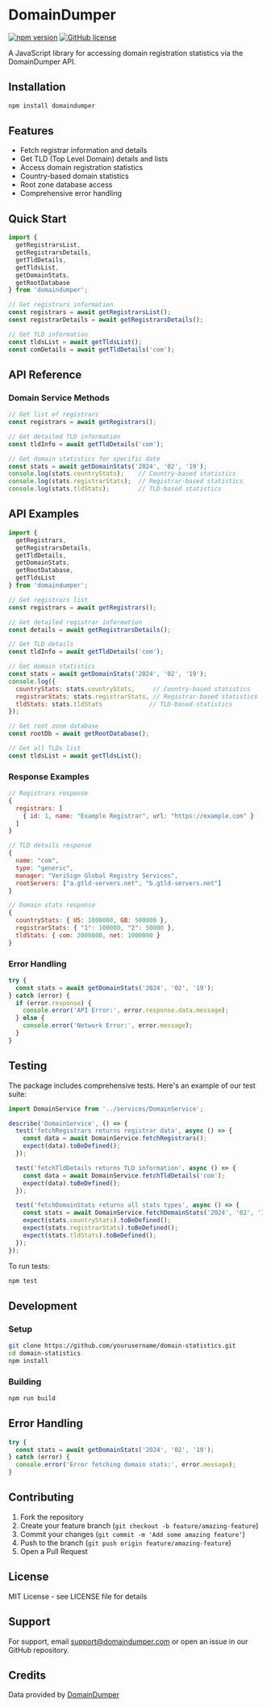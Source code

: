 # DomainDumper

[![npm version](https://badge.fury.io/js/domaindumper.svg)](https://www.npmjs.com/package/domaindumper)
[![GitHub license](https://img.shields.io/github/license/domaindumper/domain-statistics)](https://github.com/domaindumper/domain-statistics/blob/main/LICENSE)

A JavaScript library for accessing domain registration statistics via the DomainDumper API.

## Installation

```bash
npm install domaindumper
```

## Features

- Fetch registrar information and details
- Get TLD (Top Level Domain) details and lists
- Access domain registration statistics
- Country-based domain statistics
- Root zone database access
- Comprehensive error handling

## Quick Start

```javascript
import { 
  getRegistrarsList,
  getRegistrarsDetails,
  getTldDetails,
  getTldsList,
  getDomainStats,
  getRootDatabase
} from 'domaindumper';

// Get registrars information
const registrars = await getRegistrarsList();
const registrarDetails = await getRegistrarsDetails();

// Get TLD information
const tldsList = await getTldsList();
const comDetails = await getTldDetails('com');
```

## API Reference

### Domain Service Methods

```javascript
// Get list of registrars
const registrars = await getRegistrars();

// Get detailed TLD information
const tldInfo = await getTldDetails('com');

// Get domain statistics for specific date
const stats = await getDomainStats('2024', '02', '19');
console.log(stats.countryStats);    // Country-based statistics
console.log(stats.registrarStats);  // Registrar-based statistics
console.log(stats.tldStats);        // TLD-based statistics
```

## API Examples

```javascript
import { 
  getRegistrars,
  getRegistrarsDetails, 
  getTldDetails,
  getDomainStats,
  getRootDatabase,
  getTldsList 
} from 'domaindumper';

// Get registrars list
const registrars = await getRegistrars();

// Get detailed registrar information
const details = await getRegistrarsDetails();

// Get TLD details
const tldInfo = await getTldDetails('com');

// Get domain statistics
const stats = await getDomainStats('2024', '02', '19');
console.log({
  countryStats: stats.countryStats,     // Country-based statistics
  registrarStats: stats.registrarStats, // Registrar-based statistics
  tldStats: stats.tldStats             // TLD-based statistics
});

// Get root zone database
const rootDb = await getRootDatabase();

// Get all TLDs list
const tldsList = await getTldsList();
```

### Response Examples

```javascript
// Registrars response
{
  registrars: [
    { id: 1, name: "Example Registrar", url: "https://example.com" }
  ]
}

// TLD details response
{
  name: "com",
  type: "generic",
  manager: "VeriSign Global Registry Services",
  rootServers: ["a.gtld-servers.net", "b.gtld-servers.net"]
}

// Domain stats response
{
  countryStats: { US: 1000000, GB: 500000 },
  registrarStats: { "1": 100000, "2": 50000 },
  tldStats: { com: 2000000, net: 1000000 }
}
```

### Error Handling

```javascript
try {
  const stats = await getDomainStats('2024', '02', '19');
} catch (error) {
  if (error.response) {
    console.error('API Error:', error.response.data.message);
  } else {
    console.error('Network Error:', error.message);
  }
}
```

## Testing

The package includes comprehensive tests. Here's an example of our test suite:

```javascript
import DomainService from '../services/DomainService';

describe('DomainService', () => {
  test('fetchRegistrars returns registrar data', async () => {
    const data = await DomainService.fetchRegistrars();
    expect(data).toBeDefined();
  });

  test('fetchTldDetails returns TLD information', async () => {
    const data = await DomainService.fetchTldDetails('com');
    expect(data).toBeDefined();
  });

  test('fetchDomainStats returns all stats types', async () => {
    const stats = await DomainService.fetchDomainStats('2024', '02', '19');
    expect(stats.countryStats).toBeDefined();
    expect(stats.registrarStats).toBeDefined();
    expect(stats.tldStats).toBeDefined();
  });
});
```

To run tests:

```bash
npm test
```

## Development

### Setup
```bash
git clone https://github.com/yourusername/domain-statistics.git
cd domain-statistics
npm install
```

### Building
```bash
npm run build
```

## Error Handling

```javascript
try {
  const stats = await getDomainStats('2024', '02', '19');
} catch (error) {
  console.error('Error fetching domain stats:', error.message);
}
```

## Contributing

1. Fork the repository
2. Create your feature branch (`git checkout -b feature/amazing-feature`)
3. Commit your changes (`git commit -m 'Add some amazing feature'`)
4. Push to the branch (`git push origin feature/amazing-feature`)
5. Open a Pull Request

## License

MIT License - see LICENSE file for details

## Support

For support, email support@domaindumper.com or open an issue in our GitHub repository.

## Credits

Data provided by [DomainDumper](https://www.domaindumper.com)
